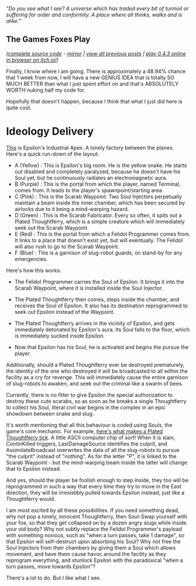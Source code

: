 *"Do you see what I see? A universe which has traded every bit of turmoil or suffering for order and conformity. A place where all thinks, walks and is alike."*

## The Games Foxes Play
*([complete source code](https://github.com/Oneirical/The-Games-Foxes-Play) - [mirror](https://codeberg.org/Oneirical/The-Games-Foxes-Play) | [view all previous posts](https://github.com/Oneirical/The-Games-Foxes-Play/tree/main/design/Development%20Logs) | [play 0.4.3 online in browser on itch.io!](https://oneirical.itch.io/tgfp))*

Finally, I know where I am going. There is approximately a 48.94% chance that 1 week from now, I will have a new GENIUS IDEA that is totally SO MUCH BETTER than what I just spent effort on and that's ABSOLUTELY WORTH nuking half my code for.

Hopefully that doesn't happen, because I think that what I just did here is quite cool.

# Ideology Delivery

[This]() is Epsilon's Industrial Apex. A lonely factory between the planes. Here's a quick run-down of the layout:

* A (Yellow) : This is Epsilon's big room. He is the yellow snake. He starts out disabled and completely paralyzed, because he doesn't have his Soul yet, but he continuously radiates an electromagnetic aura.
* B (Purple) : This is the portal from which the player, named Terminal, comes from. It leads to the player's spawnpoint/starting area.
* C (Pink) : This is the Scarab Waypoint. Two Soul Injectors perpetually maintain a beam inside the inner chamber, which has been secured by airlocks due to it being a mind-warping hazard.
* D (Green) : This is the Scarab Fabricator. Every so often, it spits out a Plated Thoughtferry, which is a simple creature which will immediately seek out the Scarab Waypoint.
* E (Red) : This is the portal from which a Felidol Programmer comes from. It links to a place that doesn't exist yet, but will eventually. The Felidol will also rush to go to the Scarab Waypoint.
* F (Blue) : This is a garnison of slug-robot guards, on stand-by for any emergencies.

Here's how this works. 

* The Felidol Programmer carries the Soul of Epsilon. It brings it into the Scarab Waypoint, where it is installed inside the Soul Injector. 

* The Plated Thoughtferry then comes, steps inside the chamber, and receives the Soul of Epsilon. It also has its destination reprogrammed to seek out Epsilon instead of the Waypoint.

* The Plated Thoughtferry arrives in the vicinity of Epsilon, and gets immediately detonated by Epsilon's aura. Its Soul falls to the floor, which is immediately sucked inside Epsilon.

* Now that Epsilon has his Soul, he is activated and begins the pursue the player.

Additionally, should a Plated Thoughtferry ever be destroyed prematurely, the identity of the one who destroyed it will be broadcasted to all within the facility as a cry for revenge. This will immediately cause the entire garnison of slug-robots to awaken, and seek out the criminal like a swarm of bees.

Currently, there is no filter to give Epsilon the special authorization to destroy these cute scarabs, so as soon as he breaks a single Thoughtferry to collect his Soul, literal civil war begins in the complex in an epic showdown between snake and slug.

It's worth mentioning that all this behaviour is coded using Souls, the game's core mechanic. For example, [here's what makes a Plated Thoughtferry tick](). A little ASCII computer chip of sort! When it is slain, ContinKilled triggers, LastDamageSource identifies the culprit, and AssimilateBroadcast overwrites the data of all the slug-robots to pursue "the culprit" instead of "nothing". As for the letter "P", it is linked to the Scarab Waypoint - but the mind-warping beam inside the latter will change that to Epsilon instead.

And yes, should the player be foolish enough to step inside, they too will be reprogrammed in such a way that every time they try to move in the East direction, they will be irresistibly pulled towards Epsilon instead, just like a Thoughtferry would.

I am most excited by all these possibilities. If you need something dead, why not pop a lonely, innocent Thoughtferry, then Soul-Swap yourself with your foe, so that they get collapsed on by a dozen angry slugs while inside your old body? Why not subtly replace the Felidol Programmer's payload with something noxious, such as "when a turn passes, take 1 damage", so that Epsilon will self-destruct upon absorbing his Soul? Why not free the Soul Injectors from their chambers by giving them a Soul which allows movement, and have them cause havoc around the facility as they reprogram everything, and stunlock Epsilon with the paradoxical "when a turn passes, move towards Epsilon"?

There's a lot to do. But I like what I see.